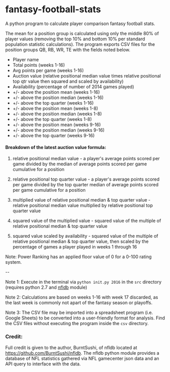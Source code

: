 # fantasy-football-stats
A python program to calculate player comparison fantasy football stats.

The mean for a position group is calculated using only the middle 80% of player values (removing the top 10% and bottom 10% per standard population statistic calculations). The program exports CSV files for the position groups QB, RB, WR, TE with the fields noted below.

* Player name
* Total points (weeks 1-16)
* Avg points per game (weeks 1-16)
* Auction value (relative positional median value times relative positional top qtr value then squared and scaled by availability)
* Availability (percentage of number of 2014 games played)
* +/- above the position mean (weeks 1-16)
* +/- above the position median (weeks 1-16)
* +/- above the top quarter (weeks 1-16)
* +/- above the position mean (weeks 1-8)
* +/- above the position median (weeks 1-8)
* +/- above the top quarter (weeks 1-8)
* +/- above the position mean (weeks 9-16)
* +/- above the position median (weeks 9-16)
* +/- above the top quarter (weeks 9-16)

#### Breakdown of the latest auction value formula:

1. relative positional median value - a player's average points scored per game divided by the median of average points scored per game cumulative for a position

2. relative positional top quarter value - a player's average points scored per game divided by the top quarter median of average points scored per game cumulative for a position

3. multiplied value of relative positional median & top quarter value - relative positional median value multiplied by relative positional top quarter value

4. squared value of the multiplied value - squared value of the multiple of relative positional median & top quarter value

5. squared value scaled by availability - squared value of the multiple of relative positional median & top quarter value, then scaled by the percentage of games a player played in weeks 1 through 16

Note: Power Ranking has an applied floor value of 0 for a 0-100 rating system.

--

Note 1: Execute in the terminal via `python init.py 2016` in the `src` directory (requires python 2.7 and [nfldb](https://github.com/BurntSushi/nfldb) module)

Note 2: Calculations are based on weeks 1-16 with week 17 discarded, as the last week is commonly not apart of the fantasy season or playoffs.

Note 3: The CSV file may be imported into a spreadsheet program (i.e. Google Sheets) to be converted into a user-friendly format for analysis. Find the CSV files without executing the program inside the `csv` directory.

### Credit:
Full credit is given to the author, BurntSushi, of nfldb located at https://github.com/BurntSushi/nfldb. The nfldb python module provides a database of NFL statistics gathered via NFL gamecenter json data and an API query to interface with the data.
